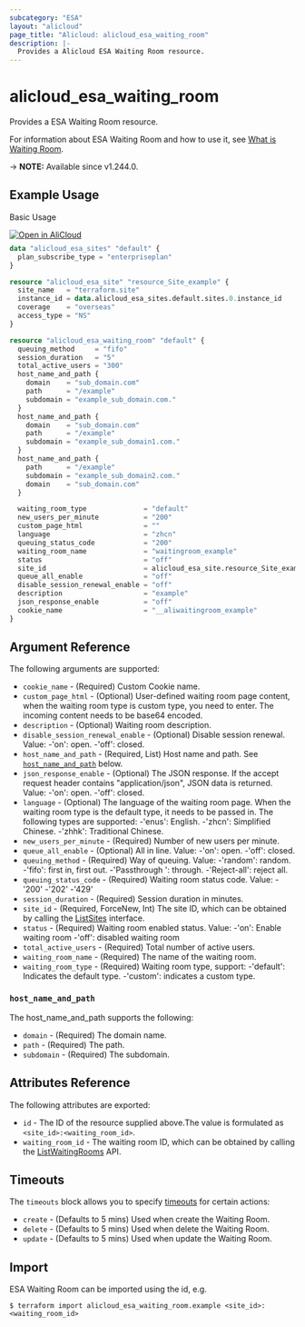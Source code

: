 ```yaml
---
subcategory: "ESA"
layout: "alicloud"
page_title: "Alicloud: alicloud_esa_waiting_room"
description: |-
  Provides a Alicloud ESA Waiting Room resource.
---
```


# alicloud_esa_waiting_room

Provides a ESA Waiting Room resource.



For information about ESA Waiting Room and how to use it, see [What is Waiting Room](https://next.api.alibabacloud.com/document/ESA/2024-09-10/CreateWaitingRoom).

-> **NOTE:** Available since v1.244.0.

## Example Usage

Basic Usage

<div style="display: block;margin-bottom: 40px;"><div class="oics-button" style="float: right;position: absolute;margin-bottom: 10px;">
  <a href="https://api.aliyun.com/terraform?resource=alicloud_esa_waiting_room&exampleId=a04eaebe-1739-0a22-5522-32ab1ae01dc72651f739&activeTab=example&spm=docs.r.esa_waiting_room.0.a04eaebe17&intl_lang=EN_US" target="_blank">
    <img alt="Open in AliCloud" src="https://img.alicdn.com/imgextra/i1/O1CN01hjjqXv1uYUlY56FyX_!!6000000006049-55-tps-254-36.svg" style="max-height: 44px; max-width: 100%;">
  </a>
</div></div>

```terraform
data "alicloud_esa_sites" "default" {
  plan_subscribe_type = "enterpriseplan"
}

resource "alicloud_esa_site" "resource_Site_example" {
  site_name   = "terraform.site"
  instance_id = data.alicloud_esa_sites.default.sites.0.instance_id
  coverage    = "overseas"
  access_type = "NS"
}

resource "alicloud_esa_waiting_room" "default" {
  queuing_method     = "fifo"
  session_duration   = "5"
  total_active_users = "300"
  host_name_and_path {
    domain    = "sub_domain.com"
    path      = "/example"
    subdomain = "example_sub_domain.com."
  }
  host_name_and_path {
    domain    = "sub_domain.com"
    path      = "/example"
    subdomain = "example_sub_domain1.com."
  }
  host_name_and_path {
    path      = "/example"
    subdomain = "example_sub_domain2.com."
    domain    = "sub_domain.com"
  }

  waiting_room_type              = "default"
  new_users_per_minute           = "200"
  custom_page_html               = ""
  language                       = "zhcn"
  queuing_status_code            = "200"
  waiting_room_name              = "waitingroom_example"
  status                         = "off"
  site_id                        = alicloud_esa_site.resource_Site_example.id
  queue_all_enable               = "off"
  disable_session_renewal_enable = "off"
  description                    = "example"
  json_response_enable           = "off"
  cookie_name                    = "__aliwaitingroom_example"
}
```

## Argument Reference

The following arguments are supported:
* `cookie_name` - (Required) Custom Cookie name.
* `custom_page_html` - (Optional) User-defined waiting room page content, when the waiting room type is custom type, you need to enter. The incoming content needs to be base64 encoded.
* `description` - (Optional) Waiting room description.
* `disable_session_renewal_enable` - (Optional) Disable session renewal. Value:
  -'on': open.
  -'off': closed.
* `host_name_and_path` - (Required, List) Host name and path. See [`host_name_and_path`](#host_name_and_path) below.
* `json_response_enable` - (Optional) The JSON response. If the accept request header contains "application/json", JSON data is returned. Value:
  -'on': open.
  -'off': closed.
* `language` - (Optional) The language of the waiting room page. When the waiting room type is the default type, it needs to be passed in. The following types are supported:
  -'enus': English.
  -'zhcn': Simplified Chinese.
  -'zhhk': Traditional Chinese.
* `new_users_per_minute` - (Required) Number of new users per minute.
* `queue_all_enable` - (Optional) All in line. Value:
  -'on': open.
  -'off': closed.
* `queuing_method` - (Required) Way of queuing. Value:
  -'random': random.
  -'fifo': first in, first out.
  -'Passthrough ': through.
  -'Reject-all': reject all.
* `queuing_status_code` - (Required) Waiting room status code. Value:
  -'200'
  -'202'
  -'429'
* `session_duration` - (Required) Session duration in minutes.
* `site_id` - (Required, ForceNew, Int) The site ID, which can be obtained by calling the [ListSites](https://help.aliyun.com/document_detail/2850189.html) interface.
* `status` - (Required) Waiting room enabled status. Value:
  -'on': Enable waiting room
  -'off': disabled waiting room
* `total_active_users` - (Required) Total number of active users.
* `waiting_room_name` - (Required) The name of the waiting room.
* `waiting_room_type` - (Required) Waiting room type, support:
  -'default': Indicates the default type.
  -'custom': indicates a custom type.

### `host_name_and_path`

The host_name_and_path supports the following:
* `domain` - (Required) The domain name.
* `path` - (Required) The path.
* `subdomain` - (Required) The subdomain.

## Attributes Reference

The following attributes are exported:
* `id` - The ID of the resource supplied above.The value is formulated as `<site_id>:<waiting_room_id>`.
* `waiting_room_id` - The waiting room ID, which can be obtained by calling the [ListWaitingRooms](https://help.aliyun.com/document_detail/2850279.html) API.

## Timeouts

The `timeouts` block allows you to specify [timeouts](https://www.terraform.io/docs/configuration-0-11/resources.html#timeouts) for certain actions:
* `create` - (Defaults to 5 mins) Used when create the Waiting Room.
* `delete` - (Defaults to 5 mins) Used when delete the Waiting Room.
* `update` - (Defaults to 5 mins) Used when update the Waiting Room.

## Import

ESA Waiting Room can be imported using the id, e.g.

```shell
$ terraform import alicloud_esa_waiting_room.example <site_id>:<waiting_room_id>
```